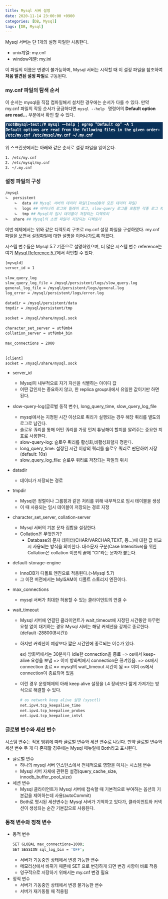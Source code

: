 ```yaml
---
title: Mysql 서버 설정
date: 2020-11-14 23:00:00 +0900
categories: [DB, Mysql]
tags: [DB, Mysql]
---
```


Mysql 서버는 단 1개의 설정 파일만 사용한다.
* unix계열: my.cnf
* window계열: my.ini

이 파일의 이름은 변경이 불가능하며, Mysql 서버는 시작할 때 이 설정 파일을 참조하여 **처음 발견된 설정 파일**로 구동된다.

### my.cnf 파일의 탐색 순서
이 순서는 mysql을 직접 컴파일해서 설치한 경우에는 순서가 다를 수 있다.
만약 my.cnf 파일의 작동 순서가 궁금하다면 ```mysql --help ``` 명령어의 **Default option are read...** 부분에서 확인 할 수 있다. 

![my.cnf_order](/assets/img/mysql/1.png)

위 스크린샷에서는 아래와 같은 순서로 설정 파일을 읽어온다.
```
1. /etc/my.cnf
2. /etc/mysql/my.cnf
3. ~/.my.cnf
```

### 설정 파일의 구성
```bash
/mysql
ㄴ  persistent
    ㄴ  data ## Mysql 서버의 데이터 파일(InnoDB의 모든 데이터 파일) 
    ㄴ  logs ## 바이너리 로그와 릴레이 로그, slow-query 로그를 포함한 각종 로그 파일
    ㄴ  tmp ## Mysql의 임시 데이블이 저장되는 디렉토리
ㄴ  share ## Mysql의 소켓 파일이 저장되는 디렉토리
```
이번 예제에서는 위와 같은 디렉토리 구조로 my.cnf 설정 파일을 구성하였다. my.cnf 파일을 보면서 설정파일에 대한 설명을 이어나가도록 하겠다. 

시스템 변수들은 Mysql 5.7 기준으로 설명하였으며, 더 많은 시스템 변수 reference는 여기 [Mysql Reference 5.7](https://dev.mysql.com/doc/refman/5.7/en/server-option-variable-reference.html)에서 확인할 수 있다.
```
[mysqld]
server_id = 1

slow_query_log
slow_query_log_file = /mysql/persistent/logs/slow_query.log
general_log_file = /mysql/persistent/logs/general.log
log_error = /mysql/persistent/logs/error.log

datadir = /mysql/persistent/data
tmpdir = /mysql/persistent/tmp

socket = /mysql/share/mysql.sock

character_set_server = utf8mb4
collation_server = utf8mb4_bin

max_connections = 2000 


[client]
socket = /mysql/share/mysql.sock

```

* server_id 
    * Mysql이 내부적으로 자기 자신을 식별하는 아이디 값
    * 어떤 값인지는 중요하지 않고, 한 replica group내에서 유일한 값이기만 하면 된다. 

* slow-query-log(글로벌 동적 변수), long_query_time, slow_query_log_file
    * mysql에서는 지정된 시간 이상으로 쿼리가 실행되는 경우 해당 쿼리를 별도의 로그로 남긴다. 
    * 슬로우 쿼리를 통해 어떤 쿼리를 가장 먼저 튜닝해야 할지를 알려주는 중요한 지표로 사용한다. 
    * slow-query-log: 슬로우 쿼리를 활성화,비활성화할지 정한다. 
    * long_query_time: 설정된 시간 이상의 쿼리를 슬로우 쿼리로 판단하여 저장(default: 10s)
    * slow_query_log_file: 슬로우 쿼리로 저장되는 파일의 위치 

* datadir
    * 데이터가 저장되는 경로
* tmpdir
    * Mysql은 정렬이나 그룹핑과 같은 처리를 위해 내부적으로 임시 테이블을 생성
    * 이 때 사용되는 임시 테이블이 저장되는 경로 지정
* character_set_server, collation-server
    * Mysql 서버의 기본 문자 집합을 설정한다. 
    * Collation은 무엇인가?
        * Database의 문자 데이터(CHAR/VARCHAR,TEXT, 등...)에 대한 값 비교시 사용되는 방식을 의미한다. 대소문자 구분(Case Intensitive)을 위한 Collation은 collation 이름의 끝에 "CI"라는 문자가 붙는다.
* default-storage-engine
    * InnoDB가 디폴트 엔진으로 적용된다.(>Mysql 5.7)
    * 그 이전 버전에서는 MyISAM이 디폴트 스토리지 엔진이다. 
* max_connections 
    * mysql 서버가 최대한 허용할 수 있는 클라이언트의 연결 수 
* wait_timeout
    * Mysql 서버에 연결된 클라이언트가 wait_timeout에 지정된 시간동안 아무런 요청 없이 대기하는 경우 Mysql 서버는 해당 커넥션을 강제로 종료한다. (default :28800(8시간))
    * 하지만 커넥션이 예상보다 짧은 시간안에 종료되는 이슈가 있다.

        ex) 방화벽에서는 30분마다 idle한 connection을 종료 => os에서 keep-alive 요청을 보냄 => 이미 방화벽에서 connection은 끊겨있음. => os에서 connection 종료 => mysql의 wait_timeout 시간이 됨 => 이미 os에서 connection이 종료되어 있음  
    * 이런 경우 운영체제의 아래 keep alive 설정을 L4 장비보다 짧게 가져가는 방식으로 해결할 수 있다. 
        ```bash
        # os network keep alive 설정 (sysctl)
        net.ipv4.tcp_keepalive_time
        net.ipv4.tcp_keepalive_probes
        net.ipv4.tcp_keepalive_intvl
        ```
### 글로벌 변수와 세션 변수
시스템 변수는 적용 범위에 따라 글로벌 변수와 세션 변수로 나뉜다. 만약 글로벌 변수와 세션 변수 두 개 다 존재할 경우에는 Mysql 매뉴얼에 Both라고 표시된다. 
* 글로벌 변수
    * 하나의 mysql 서버 인스턴스에서 전체적으로 영향을 미치는 시스템 변수
    * Mysql 서버 자체에 관련된 설정(query_cache_size, innodb_buffer_pool_size)
* 세션 변수
    * Mysql 클라이언트가 Mysql 서버에 접속할 때 기본적으로 부여하는 옵션의 기본값을 제어하는데 사용(autoCommit)
    * Both로 명시된 세션변수는 Mysql 서버가 기억하고 있다가, 클라이언트와 커넥션이 생성되는 순간 기본값으로 사용된다. 

### 동적 변수와 정적 변수
* 동적 변수 
    ```bash
    SET GLOBAL max_connections=1000;
    SET SESSION sql_log_bin = 'OFF';
    ```
    * 서버가 기동중인 상태에서 변경 가능한 변수
    * 메모리상에서 바뀌기 때문에 SET 으로 변경하게 되면 변경 사항이 바로 적용
    * 영구적으로 저장하기 위해서는 my.cnf 변경 필요
* 정적 변수
    * 서버가 기동중인 상태에서 변경 불가능한 변수
    * 서버가 재기동될 때 적용됨